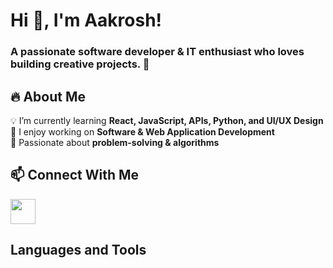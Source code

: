 # Hi 👋, I'm Aakrosh!

### A passionate **software developer & IT enthusiast** who loves building creative projects. 🚀

## 🔥 About Me  
💡 I’m currently learning **React, JavaScript, APIs, Python, and UI/UX Design**  
📌 I enjoy working on **Software & Web Application Development**  
🎯 Passionate about **problem-solving & algorithms**  
## 📫 Connect With Me  
[<img src="https://img.icons8.com/fluency/48/000000/linkedin.png" width="40px"/>](https://www.linkedin.com/in/aakrosh-rai-7332b7314/)  
## Languages and Tools
